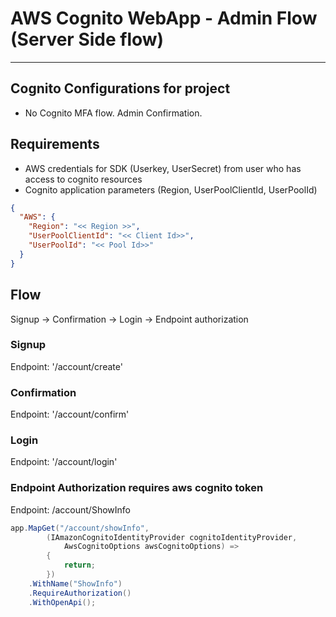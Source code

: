 ﻿# AWS Cognito WebApp - Admin Flow (Server Side flow)
***

## Cognito Configurations for project
- No Cognito MFA flow. Admin Confirmation.

## Requirements

- AWS credentials for SDK (Userkey, UserSecret) from user who has access to cognito resources
- Cognito application parameters (Region, UserPoolClientId, UserPoolId)
````json
{
  "AWS": {
    "Region": "<< Region >>",
    "UserPoolClientId": "<< Client Id>>",
    "UserPoolId": "<< Pool Id>>"
  }
}
````

## Flow
Signup -> Confirmation -> Login -> Endpoint authorization

### Signup
Endpoint: '/account/create'

### Confirmation
Endpoint: '/account/confirm'

### Login
Endpoint: '/account/login'

### Endpoint Authorization requires aws cognito token
Endpoint: /account/ShowInfo

```csharp
app.MapGet("/account/showInfo",
        (IAmazonCognitoIdentityProvider cognitoIdentityProvider,
            AwsCognitoOptions awsCognitoOptions) =>
        {
            return;
        })
    .WithName("ShowInfo")
    .RequireAuthorization()
    .WithOpenApi();
```

